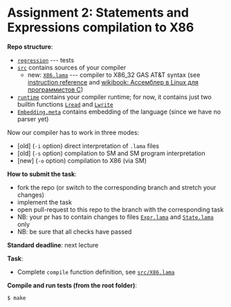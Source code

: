 # Assignment 2: Statements and Expressions compilation to X86

**Repo structure**:
* [`regression`](regression/) --- tests
* [`src`](src/) contains sources of your compiler
  + new: [`X86.lama`](src/X86.lama) --- compiler to X86_32 GAS AT&T syntax (see [instruction reference](https://www.felixcloutier.com/x86/) and [wikibook: Ассемблер в Linux для программистов C](https://ru.wikibooks.org/wiki/%D0%90%D1%81%D1%81%D0%B5%D0%BC%D0%B1%D0%BB%D0%B5%D1%80_%D0%B2_Linux_%D0%B4%D0%BB%D1%8F_%D0%BF%D1%80%D0%BE%D0%B3%D1%80%D0%B0%D0%BC%D0%BC%D0%B8%D1%81%D1%82%D0%BE%D0%B2_C))
* [`runtime`](runtime/) contains your compiler runtime; for now, it contains just two builtin functions [`Lread`](runtime/runtime.c#L7) and [`Lwrite`](runtime/runtime.c#L3)
* [`Embedding.meta`](regression/Embedding.meta) contains embedding of the language (since we have no parser yet)

Now our compiler has to work in three modes:
* [old] (`-i` option) direct interpretation of `.lama` files
* [old] (`-s` option) compilation to SM and SM program interpretation
* [new] (`-o` option) compilation to X86 (via SM)

**How to submit the task**:
* fork the repo (or switch to the corresponding branch and stretch your changes)
* implement the task
* open pull-request to this repo to the branch with the corresponding task
* NB: your pr has to contain changes to files [`Expr.lama`](src/Expr.lama) and [`State.lama`](src/State.lama) only
* NB: be sure that all checks have passed

**Standard deadline**: next lecture

**Task**:

* Complete `compile` function definition, see [`src/X86.lama`](src/X86.lama#L290)

**Compile and run tests (from the root folder)**:
```bash
$ make
```
